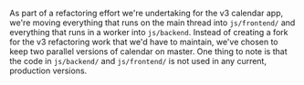 As part of a refactoring effort we're undertaking for the v3 calendar
app, we're moving everything that runs on the main thread into
`js/frontend/` and everything that runs in a worker into `js/backend`.
Instead of creating a fork for the v3 refactoring work that we'd have to
maintain, we've chosen to keep two parallel versions of calendar on
master. One thing to note is that the code in `js/backend/` and
`js/frontend/` is not used in any current, production versions.

